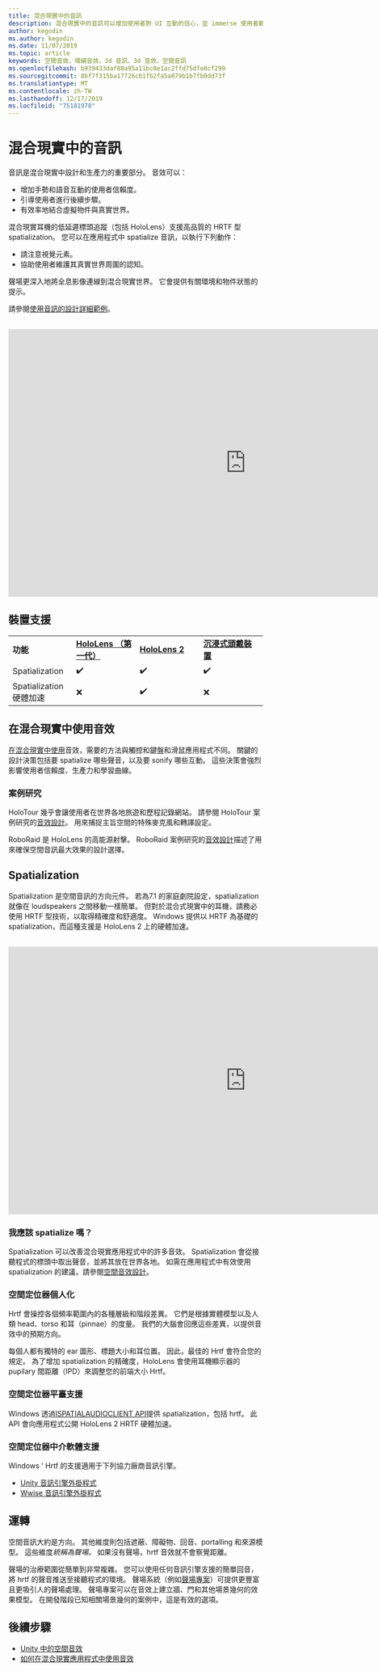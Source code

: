 ```yaml
---
title: 混合現實中的音訊
description: 混合現實中的音訊可以增加使用者對 UI 互動的信心，並 immerse 使用者體驗。
author: kegodin
ms.author: kegodin
ms.date: 11/07/2019
ms.topic: article
keywords: 空間音效，環繞音效，3d 音訊，3d 音效，空間音訊
ms.openlocfilehash: b939433daf80a95a11bc0e1ac2ffd75dfe0cf299
ms.sourcegitcommit: 8bf7f315ba17726c61fb2fa5a079b1b7fb0dd73f
ms.translationtype: MT
ms.contentlocale: zh-TW
ms.lasthandoff: 12/17/2019
ms.locfileid: "75181978"
---
```

# <a name="audio-in-mixed-reality"></a>混合現實中的音訊
音訊是混合現實中設計和生產力的重要部分。 音效可以：
* 增加手勢和語音互動的使用者信賴度。
* 引導使用者進行後續步驟。
* 有效率地結合虛擬物件與真實世界。

混合現實耳機的低延遲標頭追蹤（包括 HoloLens）支援高品質的 HRTF 型 spatialization。 您可以在應用程式中 spatialize 音訊，以執行下列動作：
* 請注意視覺元素。
* 協助使用者維護其真實世界周圍的認知。

聲場更深入地將全息影像連線到混合現實世界。 它會提供有關環境和物件狀態的提示。

請參閱[使用音訊的設計詳細範例](spatial-sound-design.md)。

<br>

<iframe width="940" height="530" src="https://www.youtube.com/embed/PTPvx7mDon4" frameborder="0" allow="accelerometer; autoplay; encrypted-media; gyroscope; picture-in-picture" allowfullscreen></iframe>

## <a name="device-support"></a>裝置支援

<table>
    <colgroup>
    <col width="25%" />
    <col width="25%" />
    <col width="25%" />
    <col width="25%" />
    </colgroup>
    <tr>
        <td><strong>功能</strong></td>
        <td><a href="hololens-hardware-details.md"><strong>HoloLens （第一代）</strong></a></td>
        <td><a href="https://docs.microsoft.com/hololens/hololens2-hardware"><strong>HoloLens 2</strong></td>
        <td><a href="immersive-headset-hardware-details.md"><strong>沉浸式頭戴裝置</strong></a></td>
    </tr>
     <tr>
        <td>Spatialization</td>
        <td>✔️</td>
        <td>✔️</td>
        <td>✔️</td>
    </tr>
     <tr>
        <td>Spatialization 硬體加速</td>
        <td>❌</td>
        <td>✔️</td>
        <td>❌</td>
    </tr>
</table>

## <a name="use-of-sounds-in-mixed-reality"></a>在混合現實中使用音效
[在混合現實中使用](spatial-sound-design.md)音效，需要的方法與觸控和鍵盤和滑鼠應用程式不同。 關鍵的設計決策包括要 spatialize 哪些聲音，以及要 sonify 哪些互動。 這些決策會強烈影響使用者信賴度、生產力和學習曲線。

### <a name="case-studies"></a>案例研究
HoloTour 幾乎會讓使用者在世界各地旅遊和歷程記錄網站。 請參閱 HoloTour 案例研究的[音效設計](case-study-spatial-sound-design-for-holotour.md)。 用來捕捉主旨空間的特殊麥克風和轉譯設定。

RoboRaid 是 HoloLens 的高能源射擊。 RoboRaid 案例研究的[音效設計](case-study-using-spatial-sound-in-roboraid.md)描述了用來確保空間音訊最大效果的設計選擇。

## <a name="spatialization"></a>Spatialization
Spatialization 是空間音訊的方向元件。 若為7.1 的家庭劇院設定，spatialization 就像在 loudspeakers 之間移動一樣簡單。 但對於混合式現實中的耳機，請務必使用 HRTF 型技術，以取得精確度和舒適度。 Windows 提供以 HRTF 為基礎的 spatialization，而這種支援是 HoloLens 2 上的硬體加速。

<br>

<iframe width="940" height="530" src="https://www.youtube.com/embed/aB3TDjYklmo" frameborder="0" allow="accelerometer; autoplay; encrypted-media; gyroscope; picture-in-picture" allowfullscreen></iframe>

### <a name="should-i-spatialize"></a>我應該 spatialize 嗎？
Spatialization 可以改善混合現實應用程式中的許多音效。 Spatialization 會從接聽程式的標頭中取出聲音，並將其放在世界各地。 如需在應用程式中有效使用 spatialization 的建議，請參閱[空間音效設計](spatial-sound-design.md)。

### <a name="spatializer-personalization"></a>空間定位器個人化
Hrtf 會操控各個頻率範圍內的各種層級和階段差異。 它們是根據實體模型以及人類 head、torso 和耳（pinnae）的度量。 我們的大腦會回應這些差異，以提供音效中的預期方向。

每個人都有獨特的 ear 圖形、標題大小和耳位置。 因此，最佳的 Hrtf 會符合您的規定。 為了增加 spatialization 的精確度，HoloLens 會使用耳機顯示器的 pupilary 間距離（IPD）來調整您的前端大小 Hrtf。

### <a name="spatializer-platform-support"></a>空間定位器平臺支援
Windows 透過[ISPATIALAUDIOCLIENT API](https://docs.microsoft.com/windows/win32/coreaudio/spatial-sound)提供 spatialization，包括 hrtf。 此 API 會向應用程式公開 HoloLens 2 HRTF 硬體加速。

### <a name="spatializer-middleware-support"></a>空間定位器中介軟體支援
Windows ' Hrtf 的支援適用于下列協力廠商音訊引擎。
* [Unity 音訊引擎外掛程式](spatial-sound-in-unity.md)
* [Wwise 音訊引擎外掛程式](https://www.audiokinetic.com/products/plug-ins/msspatial/)

## <a name="acoustics"></a>運轉
空間音訊大約是方向。 其他維度則包括遮蔽、障礙物、回音、portalling 和來源模型。 這些維度*統稱為聲場。* 如果沒有聲場，hrtf 音效就不會察覺距離。

聲場的治療範圍從簡單到非常複雜。 您可以使用任何音訊引擎支援的簡單回音，將 hrtf 的聲音推送至接聽程式的環境。 聲場系統（例如[聲場專案](https://aka.ms/acoustics)）可提供更豐富且更吸引人的聲場處理。 聲場專案可以在音效上建立牆、門和其他場景幾何的效果模型。 在開發階段已知相關場景幾何的案例中，這是有效的選項。

## <a name="next-steps"></a>後續步驟
- [Unity 中的空間音效](spatial-sound-in-unity.md)
- [如何在混合現實應用程式中使用音效](spatial-sound-design.md)
